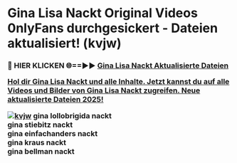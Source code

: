 # Gina Lisa Nackt Original Videos 0nlyFans durchgesickert - Dateien aktualisiert! (kvjw)

<h3>🔴 HIER KLICKEN 🌐==►► <a href="https://tinyurl.com/h6vf6nb8" rel="nofollow">Gina Lisa Nackt Aktualisierte Dateien

Hol dir Gina Lisa Nackt und alle Inhalte. Jetzt kannst du auf alle Videos und Bilder von Gina Lisa Nackt zugreifen. Neue aktualisierte Dateien 2025!

[![kvjw](https://i.imgur.com/sD4kR3V.gif)](https://tinyurl.com/h6vf6nb8)
gina lollobrigida nackt<br>
gina stiebitz nackt<br>
gina einfachanders nackt<br>
gina kraus nackt<br>
gina bellman nackt